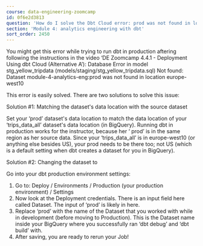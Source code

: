 ```yaml
---
course: data-engineering-zoomcamp
id: 0f6e2d3813
question: 'How do I solve the Dbt Cloud error: prod was not found in location?'
section: 'Module 4: analytics engineering with dbt'
sort_order: 2450
---
```


You might get this error while trying to run dbt in production aftering following the instructions in the video ‘DE Zoomcamp 4.4.1 - Deployment Using dbt Cloud (Alternative A’):
Database Error in model stg_yellow_tripdata (models/staging/stg_yellow_tripdata.sql)
Not found: Dataset module-4-analytics-eng:prod was not found in location europe-west10

This error is easily solved. There are two solutions  to solve this issue:

Solution #1: Matching the dataset's data location with the source dataset

Set your ‘prod’ dataset's data location to match the data location of your ‘trips_data_all’ dataset's data location (in BigQuery). Running dbt in production works for the  instructor, because her ‘ prod’ is in the same region as her source data. Since your ‘trips_data_all’ is in europe-west10 (or anything else besides US), your prod needs to be there too; not US (which is a default setting when dbt creates a dataset for you in BigQuery).

Solution #2: Changing the dataset to <development dataset>

Go into your dbt production environment settings:
1. Go to: Deploy / Environments / Production (your production environment) / Settings
2. Now look at the Deployment credentials. There is an input field here called Dataset. The input of ‘prod’ is likely in here.
3. Replace ‘prod’ with the name of the Dataset that you worked with while in development (before moving to Production). This is the Dataset name inside your BigQuery where you successfully ran ‘dbt debug’ and ‘dbt build’ with.
4. After saving, you are ready to rerun your Job!

